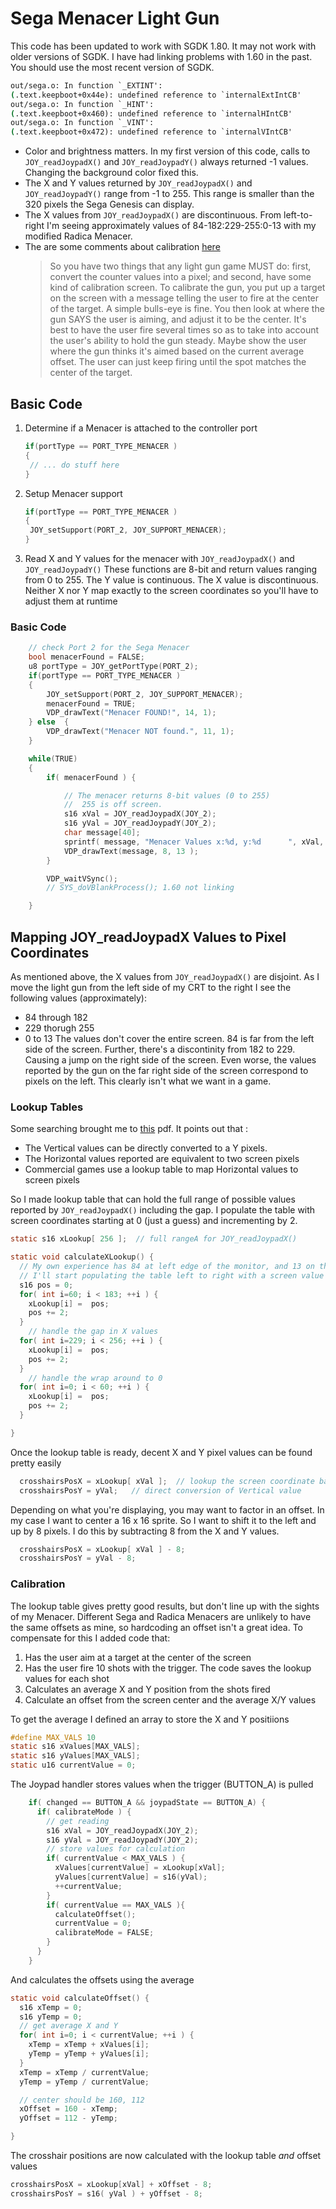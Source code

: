 # Sega Menacer Light Gun
This code has been updated to work with SGDK 1.80.  It may not work with older versions of SGDK. 
I have had linking problems with 1.60 in the past.  You should use the most recent version 
of SGDK.
  ~~~cmd
  out/sega.o: In function `_EXTINT':
  (.text.keepboot+0x44e): undefined reference to `internalExtIntCB'
  out/sega.o: In function `_HINT':
  (.text.keepboot+0x460): undefined reference to `internalHIntCB'
  out/sega.o: In function `_VINT':
  (.text.keepboot+0x472): undefined reference to `internalVIntCB'
  ~~~
* Color and brightness matters. In my first version of this code, calls to `JOY_readJoypadX()` and `JOY_readJoypadY()` always returned -1 values.   Changing the background color fixed this.
* The X and Y values returned by `JOY_readJoypadX()` and `JOY_readJoypadY()` range from -1 to 255.  This range is smaller than the 320 pixels the Sega Genesis can display.
* The X values from `JOY_readJoypadX()` are discontinuous.  From left-to-right I'm seeing approximately values of 84-182:229-255:0-13 with my modified Radica Menacer.
* The are some comments about calibration [here](http://gendev.spritesmind.net/forum/viewtopic.php?t=14&start=660)
   > So you have two things that any light gun game MUST do: first, convert the 
   > counter values into a pixel; and second, have some kind of calibration screen.
   >  To calibrate the gun, you put up a target on the screen with a message 
   >  telling the user to fire at the center of the target. A simple bulls-eye is 
   >  fine. You then look at where the gun SAYS the user is aiming, and adjust it 
   >  to be the center. It's best to have the user fire several times so as to take 
   >  into account the user's ability to hold the gun steady. Maybe show the user 
   >  where the gun thinks it's aimed based on the current average offset. The user 
   >  can just keep firing until the spot matches the center of the target.

## Basic Code 
1. Determine if a Menacer is attached to the controller port
   ~~~c
   if(portType == PORT_TYPE_MENACER )
   {
   	// ... do stuff here
   }		
   ~~~
2. Setup Menacer support
   ~~~c
   if(portType == PORT_TYPE_MENACER )
   {
   	JOY_setSupport(PORT_2, JOY_SUPPORT_MENACER);
   }
   ~~~
3. Read X and Y values for the menacer with `JOY_readJoypadX()` and `JOY_readJoypadY()`
These functions are 8-bit and return values ranging from 0 to 255.  The Y value is 
continuous.  The X value is discontinuous.   Neither X nor Y map exactly to the 
screen coordinates so you'll have to adjust them at runtime

### Basic Code
~~~c
	// check Port 2 for the Sega Menacer
	bool menacerFound = FALSE;
	u8 portType = JOY_getPortType(PORT_2);
	if(portType == PORT_TYPE_MENACER )
	{
		JOY_setSupport(PORT_2, JOY_SUPPORT_MENACER);
		menacerFound = TRUE;
		VDP_drawText("Menacer FOUND!", 14, 1);
	} else  {
		VDP_drawText("Menacer NOT found.", 11, 1);
	}

	while(TRUE)
	{
		if( menacerFound ) {	

			// The menacer returns 8-bit values (0 to 255)
			//  255 is off screen.  
			s16 xVal = JOY_readJoypadX(JOY_2);
			s16 yVal = JOY_readJoypadY(JOY_2);
			char message[40];
			sprintf( message, "Menacer Values x:%d, y:%d      ", xVal, yVal );
			VDP_drawText(message, 8, 13 );
		}

		VDP_waitVSync();
		// SYS_doVBlankProcess(); 1.60 not linking

	}
~~~

## Mapping JOY_readJoypadX Values to Pixel Coordinates
As mentioned above, the X values from `JOY_readJoypadX()` are disjoint.  As I move 
the light gun from the left side of my CRT to the right I see the following values (approximately):
* 84 through 182 
* 229 thorugh 255
* 0 to 13 
The values don't cover the entire screen.  84 is far from the left side of the screen.
Further, there's a discontinity from 182 to 229. Causing a jump on the right side of the 
screen. Even worse, the values reported by the gun on the far right side of the screen
correspond to pixels on the left.  This clearly isn't what we want in a game.

### Lookup Tables
Some searching brought me to [this](https://gendev.spritesmind.net/mirrors/eke/gen_lightgun.pdf) pdf.
It points out that :
* The Vertical values can be directly converted to a Y pixels.
* The Horizontal values reported are equivalent to two screen pixels
* Commercial games use a lookup table to map Horizontal values to screen pixels

So I made lookup table that can hold the full range of possible 
values reported by `JOY_readJoypadX()` including the gap.
I populate the table with screen coordinates starting at 0 (just a guess)
and incrementing by 2.
~~~c
static s16 xLookup[ 256 ];  // full rangeA for JOY_readJoypadX()

static void calculateXLookup() {
  // My own experience has 84 at left edge of the monitor, and 13 on the right.
  // I'll start populating the table left to right with a screen value of -40
  s16 pos = 0;
  for( int i=60; i < 183; ++i ) {
    xLookup[i] =  pos;
    pos += 2;
  }
	// handle the gap in X values 
  for( int i=229; i < 256; ++i ) {
    xLookup[i] =  pos;
    pos += 2;
  }
	// handle the wrap around to 0  
  for( int i=0; i < 60; ++i ) {
    xLookup[i] =  pos;
    pos += 2;
  }

}
~~~
Once the lookup table is ready, decent X and Y pixel values  can be found 
pretty easily
~~~c
  crosshairsPosX = xLookup[ xVal ];  // lookup the screen coordinate based on Horizontal Value
  crosshairsPosY = yVal;   // direct conversion of Vertical value
~~~

Depending on what you're displaying, you may want to factor in an offset.
In my case I want to center a 16 x 16 sprite.  So I want to shift it to the 
left and up by 8 pixels. I do this by subtracting 8 from the X and Y values.
~~~c
  crosshairsPosX = xLookup[ xVal ] - 8;
  crosshairsPosY = yVal - 8;
~~~

### Calibration
The lookup table gives pretty good results, but don't line up with the
sights of my Menacer.  Different Sega and Radica Menacers are unlikely to
have the same offsets as mine, so hardcoding an offset isn't a great idea. 
To compensate for this I added code that:
1. Has the user aim at a target at the center of the screen
2. Has the user fire 10 shots with the trigger.  The code saves the lookup
values for each shot
3. Calculates an average X and Y position from the shots fired
4. Calculate an offset from the screen center and the average X/Y values


To get the average I defined an array to store the X and Y positiions
~~~c
#define MAX_VALS 10
static s16 xValues[MAX_VALS];
static s16 yValues[MAX_VALS];
static u16 currentValue = 0;
~~~
The Joypad handler stores values when the trigger (BUTTON_A) is pulled
~~~c
    if( changed == BUTTON_A && joypadState == BUTTON_A) {
      if( calibrateMode ) {
        // get reading
        s16 xVal = JOY_readJoypadX(JOY_2);
        s16 yVal = JOY_readJoypadY(JOY_2);
        // store values for calculation
        if( currentValue < MAX_VALS ) {
          xValues[currentValue] = xLookup[xVal];
          yValues[currentValue] = s16(yVal);
          ++currentValue;
        }
        if( currentValue == MAX_VALS ){
          calculateOffset();
          currentValue = 0;
          calibrateMode = FALSE;
        }
      }
    }
~~~
And calculates the offsets using the average
~~~c
static void calculateOffset() {
  s16 xTemp = 0;
  s16 yTemp = 0;
  // get average X and Y
  for( int i=0; i < currentValue; ++i ) {
    xTemp = xTemp + xValues[i];
    yTemp = yTemp + yValues[i];
  }
  xTemp = xTemp / currentValue;
  yTemp = yTemp / currentValue;

  // center should be 160, 112
  xOffset = 160 - xTemp;
  yOffset = 112 - yTemp;

}
~~~

The crosshair positions are now calculated with the lookup table *and* offset values
~~~c
crosshairsPosX = xLookup[xVal] + xOffset - 8;
crosshairsPosY = s16( yVal ) + yOffset - 8;
~~~









